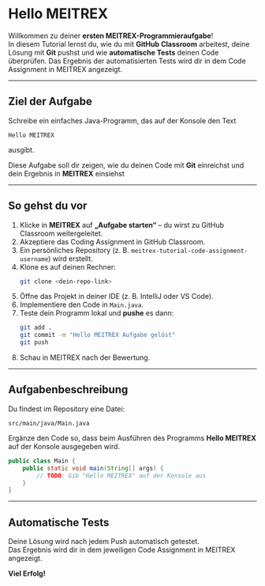 # Hello MEITREX

Willkommen zu deiner **ersten MEITREX-Programmieraufgabe**!   
In diesem Tutorial lernst du, wie du mit **GitHub Classroom** arbeitest, deine Lösung mit **Git** pushst und wie **automatische Tests** deinen Code überprüfen.
Das Ergebnis der automatisierten Tests wird dir in dem Code Assignment in MEITREX angezeigt.

---

## Ziel der Aufgabe

Schreibe ein einfaches Java-Programm, das auf der Konsole den Text  
```
Hello MEITREX
```
ausgibt.

Diese Aufgabe soll dir zeigen, wie du deinen Code mit **Git** einreichst und dein Ergebnis in **MEITREX** einsiehst 

---

## So gehst du vor

1. Klicke in **MEITREX** auf **„Aufgabe starten“** – du wirst zu GitHub Classroom weitergeleitet.
2. Akzeptiere das Coding Assignment in GitHub Classroom.  
3. Ein persönliches Repository (z. B. `meitrex-tutorial-code-assignment-username`) wird erstellt.  
4. Klone es auf deinen Rechner:  
   ```bash
   git clone <dein-repo-link>
   ```
5. Öffne das Projekt in deiner IDE (z. B. IntelliJ oder VS Code).  
6. Implementiere den Code in `Main.java`.  
7. Teste dein Programm lokal und **pushe** es dann:  
   ```bash
   git add .
   git commit -m "Hello MEITREX Aufgabe gelöst"
   git push
   ```
8. Schau in MEITREX nach der Bewertung.

---

## Aufgabenbeschreibung

Du findest im Repository eine Datei:

```
src/main/java/Main.java
```

Ergänze den Code so, dass beim Ausführen des Programms **Hello MEITREX** auf der Konsole ausgegeben wird.

```java
public class Main {
    public static void main(String[] args) {
        // TODO: Gib "Hello MEITREX" auf der Konsole aus
    }
}
```

---

## Automatische Tests

Deine Lösung wird nach jedem Push automatisch getestet.  
Das Ergebnis wird dir in dem jeweiligen Code Assignment in MEITREX angezeigt.

**Viel Erfolg!**

